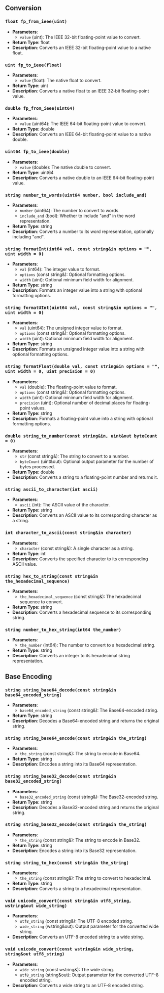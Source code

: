 ## Conversion

### `float fp_from_ieee(uint)`
- **Parameters**:
  - `value` (uint): The IEEE 32-bit floating-point value to convert.
- **Return Type**: float
- **Description**: Converts an IEEE 32-bit floating-point value to a native float.

### `uint fp_to_ieee(float)`
- **Parameters**:
  - `value` (float): The native float to convert.
- **Return Type**: uint
- **Description**: Converts a native float to an IEEE 32-bit floating-point value.

### `double fp_from_ieee(uint64)`
- **Parameters**:
  - `value` (uint64): The IEEE 64-bit floating-point value to convert.
- **Return Type**: double
- **Description**: Converts an IEEE 64-bit floating-point value to a native double.

### `uint64 fp_to_ieee(double)`
- **Parameters**:
  - `value` (double): The native double to convert.
- **Return Type**: uint64
- **Description**: Converts a native double to an IEEE 64-bit floating-point value.

### `string number_to_words(uint64 number, bool include_and)`
- **Parameters**:
  - `number` (uint64): The number to convert to words.
  - `include_and` (bool): Whether to include "and" in the word representation.
- **Return Type**: string
- **Description**: Converts a number to its word representation, optionally including "and".

### `string formatInt(int64 val, const string&in options = "", uint width = 0)`
- **Parameters**:
  - `val` (int64): The integer value to format.
  - `options` (const string&): Optional formatting options.
  - `width` (uint): Optional minimum field width for alignment.
- **Return Type**: string
- **Description**: Formats an integer value into a string with optional formatting options.

### `string formatUInt(uint64 val, const string&in options = "", uint width = 0)`
- **Parameters**:
  - `val` (uint64): The unsigned integer value to format.
  - `options` (const string&): Optional formatting options.
  - `width` (uint): Optional minimum field width for alignment.
- **Return Type**: string
- **Description**: Formats an unsigned integer value into a string with optional formatting options.

### `string formatFloat(double val, const string&in options = "", uint width = 0, uint precision = 0)`
- **Parameters**:
  - `val` (double): The floating-point value to format.
  - `options` (const string&): Optional formatting options.
  - `width` (uint): Optional minimum field width for alignment.
  - `precision` (uint): Optional number of decimal places for floating-point values.
- **Return Type**: string
- **Description**: Formats a floating-point value into a string with optional formatting options.

### `double string_to_number(const string&in, uint&out byteCount = 0)`
- **Parameters**:
  - `str` (const string&): The string to convert to a number.
  - `byteCount` (uint&out): Optional output parameter for the number of bytes processed.
- **Return Type**: double
- **Description**: Converts a string to a floating-point number and returns it.

### `string ascii_to_character(int ascii)`
- **Parameters**:
  - `ascii` (int): The ASCII value of the character.
- **Return Type**: string
- **Description**: Converts an ASCII value to its corresponding character as a string.

### `int character_to_ascii(const string&in character)`
- **Parameters**:
  - `character` (const string&): A single character as a string.
- **Return Type**: int
- **Description**: Converts the specified character to its corresponding ASCII value.

### `string hex_to_string(const string&in the_hexadecimal_sequence)`
- **Parameters**:
  - `the_hexadecimal_sequence` (const string&): The hexadecimal sequence to convert.
- **Return Type**: string
- **Description**: Converts a hexadecimal sequence to its corresponding string.

### `string number_to_hex_string(int64 the_number)`
- **Parameters**:
  - `the_number` (int64): The number to convert to a hexadecimal string.
- **Return Type**: string
- **Description**: Converts an integer to its hexadecimal string representation.

## Base Encoding

### `string string_base64_decode(const string&in base64_encoded_string)`
- **Parameters**:
  - `base64_encoded_string` (const string&): The Base64-encoded string.
- **Return Type**: string
- **Description**: Decodes a Base64-encoded string and returns the original string.

### `string string_base64_encode(const string&in the_string)`
- **Parameters**:
  - `the_string` (const string&): The string to encode in Base64.
- **Return Type**: string
- **Description**: Encodes a string into its Base64 representation.

### `string string_base32_decode(const string&in base32_encoded_string)`
- **Parameters**:
  - `base32_encoded_string` (const string&): The Base32-encoded string.
- **Return Type**: string
- **Description**: Decodes a Base32-encoded string and returns the original string.

### `string string_base32_encode(const string&in the_string)`
- **Parameters**:
  - `the_string` (const string&): The string to encode in Base32.
- **Return Type**: string
- **Description**: Encodes a string into its Base32 representation.

### `string string_to_hex(const string&in the_string)`
- **Parameters**:
  - `the_string` (const string&): The string to convert to hexadecimal.
- **Return Type**: string
- **Description**: Converts a string to a hexadecimal representation.

### `void unicode_convert(const string&in utf8_string, wstring&out wide_string)`
- **Parameters**:
  - `utf8_string` (const string&): The UTF-8 encoded string.
  - `wide_string` (wstring&out): Output parameter for the converted wide string.
- **Description**: Converts an UTF-8 encoded string to a wide string.

### `void unicode_convert(const wstring&in wide_string, string&out utf8_string)`
- **Parameters**:
  - `wide_string` (const wstring&): The wide string.
  - `utf8_string` (string&out): Output parameter for the converted UTF-8 encoded string.
- **Description**: Converts a wide string to an UTF-8 encoded string.
